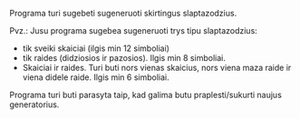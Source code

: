 Programa turi sugebeti sugeneruoti skirtingus slaptazodzius.



Pvz.:
Jusu programa sugebea sugeneruoti trys tipu slaptazodzius:
* tik sveiki skaiciai (ilgis min 12 simboliai)
* tik raides (didziosios ir pazosios). Ilgis min 8 simboliai.
* Skaiciai ir raides. Turi buti nors vienas skaicius, nors viena maza raide ir viena didele raide. Ilgis min 6 simboliai.

Programa turi buti parasyta taip, kad galima butu praplesti/sukurti naujus generatorius.
